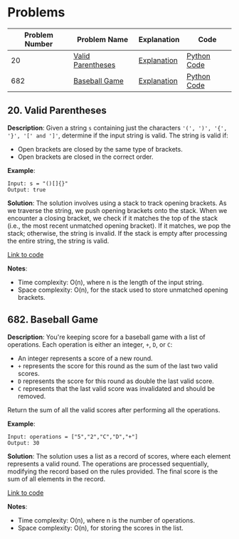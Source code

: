# Problems

| Problem Number | Problem Name                         | Explanation                                      | Code                                              |
|----------------|--------------------------------------|--------------------------------------------------|---------------------------------------------------|
| 20             | [Valid Parentheses](#20-valid-parentheses) | [Explanation](#20-valid-parentheses)             | [Python Code](./020_valid_parentheses.py)           |
| 682            | [Baseball Game](#682-baseball-game)  | [Explanation](#682-baseball-game)                | [Python Code](./682_baseball_game.py)              |

## 20. Valid Parentheses

**Description**:
Given a string `s` containing just the characters `'(', ')', '{', '}', '[' and ']'`, determine if the input string is valid. The string is valid if:
- Open brackets are closed by the same type of brackets.
- Open brackets are closed in the correct order.

**Example**:
```plaintext
Input: s = "()[]{}"
Output: true
```

**Solution**:
The solution involves using a stack to track opening brackets. As we traverse the string, we push opening brackets onto the stack. When we encounter a closing bracket, we check if it matches the top of the stack (i.e., the most recent unmatched opening bracket). If it matches, we pop the stack; otherwise, the string is invalid. If the stack is empty after processing the entire string, the string is valid.

[Link to code](020_valid_parentheses.py)

**Notes**:
- Time complexity: O(n), where n is the length of the input string.
- Space complexity: O(n), for the stack used to store unmatched opening brackets.

## 682. Baseball Game

**Description**:
You're keeping score for a baseball game with a list of operations. Each operation is either an integer, `+`, `D`, or `C`:
- An integer represents a score of a new round.
- `+` represents the score for this round as the sum of the last two valid scores.
- `D` represents the score for this round as double the last valid score.
- `C` represents that the last valid score was invalidated and should be removed.

Return the sum of all the valid scores after performing all the operations.

**Example**:
```plaintext
Input: operations = ["5","2","C","D","+"]
Output: 30
```

**Solution**:
The solution uses a list as a record of scores, where each element represents a valid round. The operations are processed sequentially, modifying the record based on the rules provided. The final score is the sum of all elements in the record.

[Link to code](682_baseball_game.py)

**Notes**:
- Time complexity: O(n), where n is the number of operations.
- Space complexity: O(n), for storing the scores in the list.